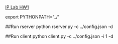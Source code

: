 [IP Lab HW1](https://courses.ncsu.edu/csc573/lec/001/wrap/proj1.pdf)

export PYTHONPATH='../'

##Run rserver
python rserver.py -c ../config.json -d

##Run client
python client.py -c ../config.json -i 1 -d
